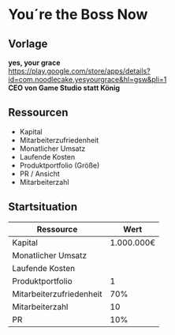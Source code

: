 # You´re the Boss Now

## Vorlage

**yes, your grace**  
https://play.google.com/store/apps/details?id=com.noodlecake.yesyourgrace&hl=gsw&pli=1  
**CEO von Game Studio statt König**

## Ressourcen

- Kapital
- Mitarbeiterzufriedenheit
- Monatlicher Umsatz
- Laufende Kosten
- Produktportfolio (Größe)
- PR / Ansicht
- Mitarbeiterzahl

## Startsituation

| Ressource               | Wert        |
|-------------------------|-------------|
| Kapital                 | 1.000.000€  |
| Monatlicher Umsatz      |             |
| Laufende Kosten         |             |
| Produktportfolio        | 1           |
| Mitarbeiterzufriedenheit| 70%         |
| Mitarbeiterzahl         | 10          |
| PR                      | 10%         |
